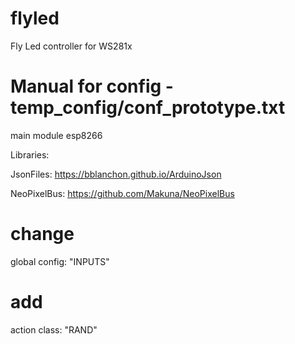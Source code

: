 # flyled
Fly Led controller for WS281x

# Manual for config - temp_config/conf_prototype.txt

main module esp8266

Libraries:

JsonFiles:
https://bblanchon.github.io/ArduinoJson

NeoPixelBus:
https://github.com/Makuna/NeoPixelBus

# change
global config: "INPUTS"

# add
action class: "RAND"


